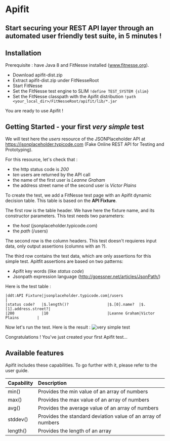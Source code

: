 # Apifit
## Start securing your REST API layer through an automated user friendly test suite, in 5 minutes !


Installation
------------
Prerequisite : have Java 8 and FitNesse installed (www.fitnesse.org).

* Download apifit-dist.zip
* Extract apifit-dist.zip under FitNesseRoot
* Start FitNesse
* Set the FitNesse test engine to SLIM 
```!define TEST_SYSTEM {slim}```
* Set the FitNesse classpath with the Apifit distribution 
```!path <your_local_dir>/FitNesseRoot/apifit/lib/*.jar```

You are ready to use Apifit !


Getting Started - your first *very simple* test
-----------------------------------------------

We will test here the *users* resource of the JSONPlaceholder API at https://jsonplaceholder.typicode.com (Fake Online REST API for Testing and Prototyping).

For this resource, let's check that : 
* the http status code is *200*
* *ten* users are returned by the API call
* the name of the first user is *Leanne Graham*
* the address street name of the second user is *Victor Plains*

To create the test, we add a FitNesse test page with an Apifit dynamic decision table.  This table is based on the **API Fixture**. 

The first row is the table header. We have here the fixture name, and its constructor parameters. This test needs two parameters:
* the *host* (jsonplaceholder.typicode.com) 
* the *path* (/users)

The second row is the column headers. This test doesn't requieres input data, only output assertions (columns with an ?). 

The third row contains the test data, which are only assertions for this simple test. Apitfit assertions are based on two patterns:
* Apifit key words (like *status code*)
* Jsonpath expression language (http://goessner.net/articles/JsonPath/)

Here is the test table :
```
|ddt:API Fixture|jsonplaceholder.typicode.com|/users                             |
|status code?   |$.length()?                 |$.[0].name?  |$.[1].address.street?|
|200            |10                          |Leanne Graham|Victor Plains        |
```

Now let's run the test. Here is the result :
![very simple test](https://github.com/cyristo/apifit/blob/master/images/apifit%20very%20simple%20test.PNG)

Congratulations ! You've just created your first Apifit test...

Available features
------------------

Apifit includes these capabilities. To go further with it, please refer to the user guide.

| Capability              | Description                                                               | 
| :----------------------- | :----------------------------------------------------------------------- |
| min()                    | Provides the min value of an array of numbers                            | 
| max()                    | Provides the max value of an array of numbers                            | 
| avg()                    | Provides the average value of an array of numbers                        | 
| stddev()                 | Provides the standard deviation value of an array of numbers             | 
| length()                 | Provides the length of an array                                          | 


